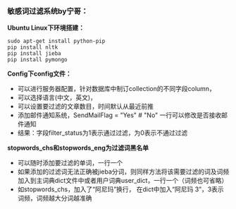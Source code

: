 ### 敏感词过滤系统by宁哥：

**Ubuntu Linux下环境搭建：**
 
    sudo apt-get install python-pip  
    pip install nltk  
    pip install jieba  
    pip install pymongo  

**Config下config文件：**  
* 可以进行服务器配置，针对数据库中制订collection的不同字段column，  
* 可以选择语言(中文，英文)，  
* 可以设置要过滤的文章数目，时间默认从最近前推  
* 添加邮件通知系统，SendMailFlag = "Yes" # "No" 一行可以修改是否接收邮件通知  
* 结果：字段filter_status为1表示通过过滤，为0表示不通过过滤  

**stopwords_chs和stopwords_eng为过滤词黑名单**    
* 可以随时添加要过滤的单词，一行一个  
* 如果添加的过滤词无法正确被jieba分词，则同样方法将该需要过滤的词及词频加入到主词典dict文件中或者用户词典user_dict，一行一个（词频也可省略）  
* 如stopwords_chs，加入了“阿尼玛”换行， 在dict中加入“阿尼玛 3”，3表示词频，词频越大分词越准确